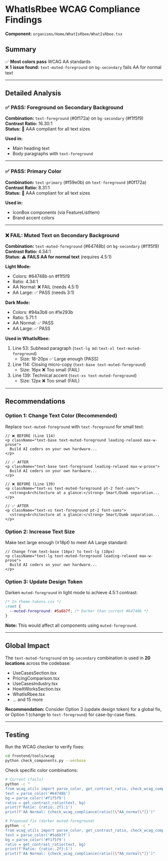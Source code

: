 # WhatIsRbee WCAG Compliance Findings

**Component:** `organisms/Home/WhatIsRbee/WhatIsRbee.tsx`

## Summary

✅ **Most colors pass** WCAG AA standards  
❌ **1 issue found:** `text-muted-foreground` on `bg-secondary` fails AA for normal text

---

## Detailed Analysis

### ✅ PASS: Foreground on Secondary Background

**Combination:** `text-foreground` (#0f172a) on `bg-secondary` (#f1f5f9)  
**Contrast Ratio:** 16.30:1  
**Status:** 🌟 AAA compliant for all text sizes

**Used in:**
- Main heading text
- Body paragraphs with `text-foreground`

---

### ✅ PASS: Primary Color

**Combination:** `text-primary` (#f59e0b) on `text-foreground` (#0f172a)  
**Contrast Ratio:** 8.31:1  
**Status:** 🌟 AAA compliant for all text sizes

**Used in:**
- IconBox components (via FeatureListItem)
- Brand accent colors

---

### ❌ FAIL: Muted Text on Secondary Background

**Combination:** `text-muted-foreground` (#64748b) on `bg-secondary` (#f1f5f9)  
**Contrast Ratio:** 4.34:1  
**Status:** ⚠️ **FAILS AA for normal text** (requires 4.5:1)

**Light Mode:**
- Colors: #64748b on #f1f5f9
- Ratio: 4.34:1
- AA Normal: ❌ FAIL (needs 4.5:1)
- AA Large: ✅ PASS (needs 3:1)

**Dark Mode:**
- Colors: #94a3b8 on #1e293b
- Ratio: 5.71:1
- AA Normal: ✅ PASS
- AA Large: ✅ PASS

**Used in WhatIsRbee:**
1. Line 53: Subhead paragraph (`text-lg md:text-xl text-muted-foreground`)
   - Size: 18-20px ✅ Large enough (PASS)
2. Line 114: Closing micro-copy (`text-base text-muted-foreground`)
   - Size: 16px ❌ Too small (FAIL)
3. Line 139: Technical accent (`text-xs text-muted-foreground`)
   - Size: 12px ❌ Too small (FAIL)

---

## Recommendations

### Option 1: Change Text Color (Recommended)

Replace `text-muted-foreground` with `text-foreground` for small text:

```tsx
// ❌ BEFORE (Line 114)
<p className="text-base text-muted-foreground leading-relaxed max-w-prose">
  Build AI coders on your own hardware...
</p>

// ✅ AFTER
<p className="text-base text-foreground leading-relaxed max-w-prose">
  Build AI coders on your own hardware...
</p>
```

```tsx
// ❌ BEFORE (Line 139)
<p className="text-xs text-muted-foreground pt-2 font-sans">
  <strong>Architecture at a glance:</strong> Smart/Dumb separation...
</p>

// ✅ AFTER
<p className="text-xs text-foreground pt-2 font-sans">
  <strong>Architecture at a glance:</strong> Smart/Dumb separation...
</p>
```

### Option 2: Increase Text Size

Make text large enough (≥18pt) to meet AA Large standard:

```tsx
// Change from text-base (16px) to text-lg (18px)
<p className="text-lg text-muted-foreground leading-relaxed max-w-prose">
  Build AI coders on your own hardware...
</p>
```

### Option 3: Update Design Token

Darken `muted-foreground` in light mode to achieve 4.5:1 contrast:

```css
/* In theme-tokens.css */
:root {
  --muted-foreground: #5a6b7f; /* Darker than current #64748b */
}
```

**Note:** This would affect all components using `muted-foreground`.

---

## Global Impact

The `text-muted-foreground` on `bg-secondary` combination is used in **20 locations** across the codebase:

- UseCasesSection.tsx
- PricingComparison.tsx
- UseCasesIndustry.tsx
- HowItWorksSection.tsx
- WhatIsRbee.tsx
- ... and 15 more

**Recommendation:** Consider Option 3 (update design token) for a global fix, or Option 1 (change to `text-foreground`) for case-by-case fixes.

---

## Testing

Run the WCAG checker to verify fixes:

```bash
cd frontend/tools/wcag
python check_components.py --verbose
```

Check specific color combinations:

```bash
# Current (fails)
python -c "
from wcag_utils import parse_color, get_contrast_ratio, check_wcag_compliance
text = parse_color('#64748b')
bg = parse_color('#f1f5f9')
ratio = get_contrast_ratio(text, bg)
print(f'Ratio: {ratio:.2f}:1')
print(f'AA Normal: {check_wcag_compliance(ratio)[\"AA_normal\"]}')"

# Proposed fix (darker muted-foreground)
python -c "
from wcag_utils import parse_color, get_contrast_ratio, check_wcag_compliance
text = parse_color('#5a6b7f')
bg = parse_color('#f1f5f9')
ratio = get_contrast_ratio(text, bg)
print(f'Ratio: {ratio:.2f}:1')
print(f'AA Normal: {check_wcag_compliance(ratio)[\"AA_normal\"]}')"
```
